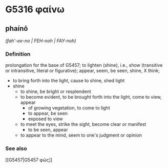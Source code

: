 # G5316 φαίνω

## phaínō

_(fah'-ee-no | FEH-noh | FAY-noh)_

### Definition

prolongation for the base of G5457; to lighten (shine), i.e., show (transitive or intransitive, literal or figurative); appear, seem, be seen, shine, X think; 

- to bring forth into the light, cause to shine, shed light
- shine
  - to shine, be bright or resplendent
  - to become evident, to be brought forth into the light, come to view, appear
    - of growing vegetation, to come to light
    - to appear, be seen
    - exposed to view
  - to meet the eyes, strike the sight, become clear or manifest
    - to be seen, appear
  - to appear to the mind, seem to one's judgment or opinion

### See also

[[G5457|G5457 φῶς]]
